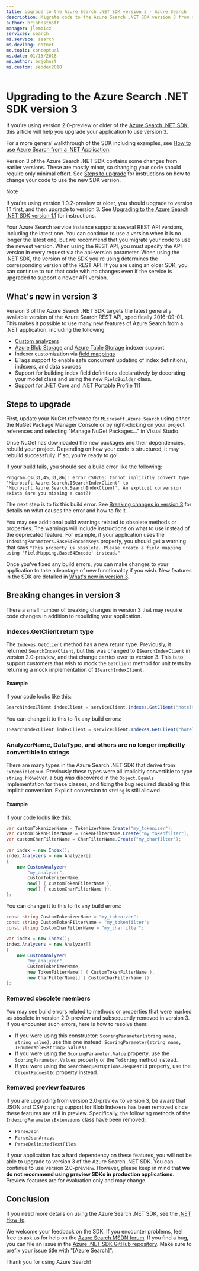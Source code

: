 ```yaml
---
title: Upgrade to the Azure Search .NET SDK version 3 - Azure Search
description: Migrate code to the Azure Search .NET SDK version 3 from older versions. Learn what's new and which code changes are required.
author: brjohnstmsft
manager: jlembicz
services: search
ms.service: search
ms.devlang: dotnet
ms.topic: conceptual
ms.date: 01/15/2018
ms.author: brjohnst
ms.custom: seodec2018
---
```

# Upgrading to the Azure Search .NET SDK version 3
If you're using version 2.0-preview or older of the [Azure Search .NET SDK](https://aka.ms/search-sdk), this article will help you upgrade your application to use version 3.

For a more general walkthrough of the SDK including examples, see [How to use Azure Search from a .NET Application](search-howto-dotnet-sdk.md).

Version 3 of the Azure Search .NET SDK contains some changes from earlier versions. These are mostly minor, so changing your code should require only minimal effort. See [Steps to upgrade](#UpgradeSteps) for instructions on how to change your code to use the new SDK version.

> [!NOTE]
> If you're using version 1.0.2-preview or older, you should upgrade to version 1.1 first, and then upgrade to version 3. See [Upgrading to the Azure Search .NET SDK version 1.1](search-dotnet-sdk-migration-version-1.md) for instructions.
>
> Your Azure Search service instance supports several REST API versions, including the latest one. You can continue to use a version when it is no longer the latest one, but we recommend that you migrate your code to use the newest version. When using the REST API, you must specify the API version in every request via the api-version parameter. When using the .NET SDK, the version of the SDK you're using determines the corresponding version of the REST API. If you are using an older SDK, you can continue to run that code with no changes even if the service is upgraded to support a newer API version.

<a name="WhatsNew"></a>

## What's new in version 3
Version 3 of the Azure Search .NET SDK targets the latest generally available version of the Azure Search REST API, specifically 2016-09-01. This makes it possible to use many new features of Azure Search from a .NET application, including the following:

* [Custom analyzers](https://aka.ms/customanalyzers)
* [Azure Blob Storage](search-howto-indexing-azure-blob-storage.md) and [Azure Table Storage](search-howto-indexing-azure-tables.md) indexer support
* Indexer customization via [field mappings](search-indexer-field-mappings.md)
* ETags support to enable safe concurrent updating of index definitions, indexers, and data sources
* Support for building index field definitions declaratively by decorating your model class and using the new `FieldBuilder` class.
* Support for .NET Core and .NET Portable Profile 111

<a name="UpgradeSteps"></a>

## Steps to upgrade
First, update your NuGet reference for `Microsoft.Azure.Search` using either the NuGet Package Manager Console or by right-clicking on your project references and selecting "Manage NuGet Packages..." in Visual Studio.

Once NuGet has downloaded the new packages and their dependencies, rebuild your project. Depending on how your code is structured, it may rebuild successfully. If so, you're ready to go!

If your build fails, you should see a build error like the following:

    Program.cs(31,45,31,86): error CS0266: Cannot implicitly convert type 'Microsoft.Azure.Search.ISearchIndexClient' to 'Microsoft.Azure.Search.SearchIndexClient'. An explicit conversion exists (are you missing a cast?)

The next step is to fix this build error. See [Breaking changes in version 3](#ListOfChanges) for details on what causes the error and how to fix it.

You may see additional build warnings related to obsolete methods or properties. The warnings will include instructions on what to use instead of the deprecated feature. For example, if your application uses the `IndexingParameters.Base64EncodeKeys` property, you should get a warning that says `"This property is obsolete. Please create a field mapping using 'FieldMapping.Base64Encode' instead."`

Once you've fixed any build errors, you can make changes to your application to take advantage of new functionality if you wish. New features in the SDK are detailed in [What's new in version 3](#WhatsNew).

<a name="ListOfChanges"></a>

## Breaking changes in version 3
There a small number of breaking changes in version 3 that may require code changes in addition to rebuilding your application.

### Indexes.GetClient return type
The `Indexes.GetClient` method has a new return type. Previously, it returned `SearchIndexClient`, but this was changed to `ISearchIndexClient` in version 2.0-preview, and that change carries over to version 3. This is to support customers that wish to mock the `GetClient` method for unit tests by returning a mock implementation of `ISearchIndexClient`.

#### Example
If your code looks like this:

```csharp
SearchIndexClient indexClient = serviceClient.Indexes.GetClient("hotels");
```

You can change it to this to fix any build errors:

```csharp
ISearchIndexClient indexClient = serviceClient.Indexes.GetClient("hotels");
```

### AnalyzerName, DataType, and others are no longer implicitly convertible to strings
There are many types in the Azure Search .NET SDK that derive from `ExtensibleEnum`. Previously these types were all implicitly convertible to type `string`. However, a bug was discovered in the `Object.Equals` implementation for these classes, and fixing the bug required disabling this implicit conversion. Explicit conversion to `string` is still allowed.

#### Example
If your code looks like this:

```csharp
var customTokenizerName = TokenizerName.Create("my_tokenizer"); 
var customTokenFilterName = TokenFilterName.Create("my_tokenfilter"); 
var customCharFilterName = CharFilterName.Create("my_charfilter"); 
 
var index = new Index();
index.Analyzers = new Analyzer[] 
{ 
    new CustomAnalyzer( 
        "my_analyzer",  
        customTokenizerName,  
        new[] { customTokenFilterName },  
        new[] { customCharFilterName }), 
}; 
```

You can change it to this to fix any build errors:

```csharp
const string CustomTokenizerName = "my_tokenizer"; 
const string CustomTokenFilterName = "my_tokenfilter"; 
const string CustomCharFilterName = "my_charfilter"; 
 
var index = new Index();
index.Analyzers = new Analyzer[] 
{ 
    new CustomAnalyzer( 
        "my_analyzer",  
        CustomTokenizerName,  
        new TokenFilterName[] { CustomTokenFilterName },  
        new CharFilterName[] { CustomCharFilterName })
}; 
```

### Removed obsolete members

You may see build errors related to methods or properties that were marked as obsolete in version 2.0-preview and subsequently removed in version 3. If you encounter such errors, here is how to resolve them:

- If you were using this constructor: `ScoringParameter(string name, string value)`, use this one instead: `ScoringParameter(string name, IEnumerable<string> values)`
- If you were using the `ScoringParameter.Value` property, use the `ScoringParameter.Values` property or the `ToString` method instead.
- If you were using the `SearchRequestOptions.RequestId` property, use the `ClientRequestId` property instead.

### Removed preview features

If you are upgrading from version 2.0-preview to version 3, be aware that JSON and CSV parsing support for Blob Indexers has been removed since these features are still in preview. Specifically, the following methods of the `IndexingParametersExtensions` class have been removed:

- `ParseJson`
- `ParseJsonArrays`
- `ParseDelimitedTextFiles`

If your application has a hard dependency on these features, you will not be able to upgrade to version 3 of the Azure Search .NET SDK. You can continue to use version 2.0-preview. However, please keep in mind that **we do not recommend using preview SDKs in production applications**. Preview features are for evaluation only and may change.

## Conclusion
If you need more details on using the Azure Search .NET SDK, see the [.NET How-to](search-howto-dotnet-sdk.md).

We welcome your feedback on the SDK. If you encounter problems, feel free to ask us for help on the [Azure Search MSDN forum](https://social.msdn.microsoft.com/Forums/azure/home?forum=azuresearch). If you find a bug, you can file an issue in the [Azure .NET SDK GitHub repository](https://github.com/Azure/azure-sdk-for-net/issues). Make sure to prefix your issue title with "[Azure Search]".

Thank you for using Azure Search!
